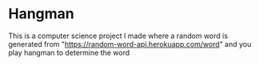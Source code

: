 # Hangman
This is a computer science project I made where a random word is generated from "https://random-word-api.herokuapp.com/word" and you play hangman to determine the word
